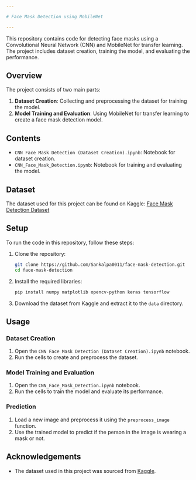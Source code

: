 ```yaml
---

# Face Mask Detection using MobileNet

---
```


This repository contains code for detecting face masks using a Convolutional Neural Network (CNN) and MobileNet for transfer learning. The project includes dataset creation, training the model, and evaluating the performance.

## Overview

The project consists of two main parts:
1. **Dataset Creation**: Collecting and preprocessing the dataset for training the model.
2. **Model Training and Evaluation**: Using MobileNet for transfer learning to create a face mask detection model.

## Contents

- `CNN Face Mask Detection (Dataset Creation).ipynb`: Notebook for dataset creation.
- `CNN_Face_Mask_Detection.ipynb`: Notebook for training and evaluating the model.

## Dataset

The dataset used for this project can be found on Kaggle: [Face Mask Detection Dataset](https://www.kaggle.com/datasets/omkargurav/face-mask-dataset)

## Setup

To run the code in this repository, follow these steps:

1. Clone the repository:
    ```bash
    git clone https://github.com/Sankalpa0011/face-mask-detection.git
    cd face-mask-detection
    ```

2. Install the required libraries:
    ```bash
    pip install numpy matplotlib opencv-python keras tensorflow
    ```

3. Download the dataset from Kaggle and extract it to the `data` directory.

## Usage

### Dataset Creation

1. Open the `CNN Face Mask Detection (Dataset Creation).ipynb` notebook.
2. Run the cells to create and preprocess the dataset.

### Model Training and Evaluation

1. Open the `CNN_Face_Mask_Detection.ipynb` notebook.
2. Run the cells to train the model and evaluate its performance.

### Prediction

1. Load a new image and preprocess it using the `preprocess_image` function.
2. Use the trained model to predict if the person in the image is wearing a mask or not.

## Acknowledgements

- The dataset used in this project was sourced from [Kaggle](https://www.kaggle.com/datasets/omkargurav/face-mask-dataset).
